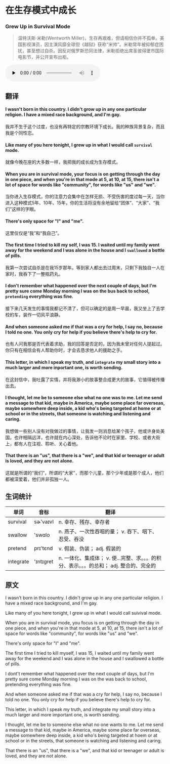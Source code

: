 # 在生存模式中成长
### Grew Up in Survival Mode
>温特沃斯·米勒(Wentworth Miller)，生存再艰难，但请相信你并不孤单。美国影视演员，因主演风靡全球但《越狱》获称“米帅”。米勒常年被抑郁症困扰，甚至想过自杀。因反对俄罗斯恐同法律，米勒拒绝出席圣彼得堡市国际电影节，并公开宣布出柜。

<audio id="audio" controls="" controlsList="nodownload" oncontextmenu="return false" preload="none">
    <source id="mp3" src="../audio/2019-April/Grew Up in Survival Mode.mp3">
</audio>

## 翻译
#### I wasn't born in this country. I didn't grow up in any one particular religion. I have a mixed race background, and I'm gay.
我并不生于这个过度，也没有再特定的宗教环境下成长。我的种族背景复杂，而且我是个同性恋。
#### Like many of you here tonight, I grew up in what I would call `survival` mode.
就像今晚在座的大多数一样，我把我的成长成为生存模式。
#### When you are in survival mode, your focus is on getting through the day in one piece, and when you're in that mode at 5, at 10, at 15, there isn't a lot of space for words like "community", for words like "us" and "we".
当你进入生存模式，你的注意力会集中在怎样无损、不受伤害的度过每一天，当你进入这种模式5年、10年、15年，你的生活将没有余地留给“团体”、“大家”、“我们”这样的字眼。
#### There's only space for "I" and "me".
这里仅仅是“我”和“我自己”。
#### The first time I tried to kill my self, I was 15. I waited until my family went away for the weekend and I was alone in the house and I `swallowed` a bottle of pills.
我第一次尝试自杀是在我15岁那年。等到家人都出去过周末，只剩下我独自一人在家时，我吞下了一整瓶药丸。
#### I don't remember what happened over the next couple of days, but I'm pretty sure come Monday morning I was on the bus back to school, `pretending` everything was fine.
接下来几天发生的事情我都记不清了，但可以确定的是周一早晨，我又坐上了去学校的车，装作一切风平浪静。
#### And when someone asked me if that was a cry for help, I say no, because I told no one. You only cry for help if you believe there's help to cry for.
也有人问我那是否代表着求助，我的回答是否定的，因为我未曾对任何人提起过。你只有在相信会有人帮助你时，才会去恳求他人的援助之手。
#### This letter, in which I speak my truth, and `integrate` my small story into a much larger and more inportant one, is worth sending.
在这封信中，我吐露了实情，并将我渺小的故事整合成更大的故事，它值得被传播出去。
#### I thought, let me be to someone else what no one was to me. Let me send a message to that kid, maybe in America, maybe some place far overseas, maybe somewhere deep inside, a kid who's being targeted at home or at school or in the streets, that someone is watching and listening and caring.
我想做一些别人没有对我做过的事情，让我发一则消息给某个孩子，他或许身处美国，也许相隔远洋，也许就在内心深处，告诉他不论时在家里、学校、或者大街上，都有人在注视、聆听、关心着他。
#### That there is an "us", that there is a "we", and that kid or teenager or adult is loved, and they are not alone.
这就是所谓的“我们”，所谓的“大家”，而那个儿童，那个少年或是那个成人，他们都被深爱着，他们并非孤独一人。
## 生词统计
| 单词 | 音标 | 翻译 |
| - | - | - |
| survival | sɚ'vaɪvl | n. 幸存、残存、幸存者 |
| swallow | 'swɑlo | n. 燕子、一次性吞咽的量； v. 吞下、咽下、忍受、吞没 |
| pretend | prɪ'tɛnd | v. 假装、伪装； adj. 假装的 |
| integrate | 'ɪntɪɡret | n. 一体化、集成体； v. 使...完整、求。。。的积分、表示。。。的总和； adj. 整合的、完全的 |

## 原文
I wasn't born in this country. I didn't grow up in any one particular religion. I have a mixed race background, and I'm gay.

Like many of you here tonight, I grew up in what I would call suivival mode.

When you are in survival mode, you focus is on getting through the day in one piece, and when you're in that mode at 5, at 10, at 15, there isn't a lot of space for words like "community", for words like "us" and "we".

There's only space for "I" and "me".

The first time I tried to kill myself, I was 15, I waited until my family went away for the weekend and I was alone in the house and I swallowed a bottle of pills.

I dont't remember what happened over the next couple of days, but I'm pretty sure come Monday morning I was on the was back to school, pretending everything was fine.

And when someone asked me if that was a cry for help, I say no, because I told no one. You only cry for help if you believe there's help to cry for.

This letter, in which I speak my truth, and integrate my small story into a much larger and more important one, is worth sending.

I thought, let me be to someone else what no one wants to me. Let me send a message to that kid, maybe in America, maybe some place far overseas, maybe somewhere deep inside, a kid who's being targeted at hoem or at school or in the streets, that someone is watching and listening and caring.

That there is an "us", that there is a "we", and that kid or teenager or adult is loved, and they are not alone.

